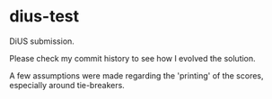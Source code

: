 # dius-test

DiUS submission. 

Please check my commit history to see how I evolved the solution. 

A few assumptions were made regarding the 'printing' of the scores, especially around tie-breakers. 
